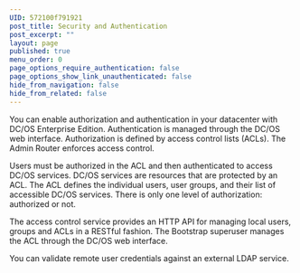 ```yaml
---
UID: 572100f791921
post_title: Security and Authentication
post_excerpt: ""
layout: page
published: true
menu_order: 0
page_options_require_authentication: false
page_options_show_link_unauthenticated: false
hide_from_navigation: false
hide_from_related: false
---
```

You can enable authorization and authentication in your datacenter with DC/OS Enterprise Edition. Authentication is managed through the DC/OS web interface. Authorization is defined by access control lists (ACLs). The Admin Router enforces access control.

Users must be authorized in the ACL and then authenticated to access DC/OS services. DC/OS services are resources that are protected by an ACL. The ACL defines the individual users, user groups, and their list of accessible DC/OS services. There is only one level of authorization: authorized or not.

The access control service provides an HTTP API for managing local users, groups and ACLs in a RESTful fashion. The Bootstrap superuser manages the ACL through the DC/OS web interface.

You can validate remote user credentials against an external LDAP service.